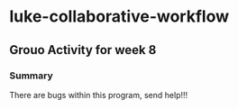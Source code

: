 # luke-collaborative-workflow
## Grouo Activity for week 8

### Summary

There are bugs within this program, send help!!!
